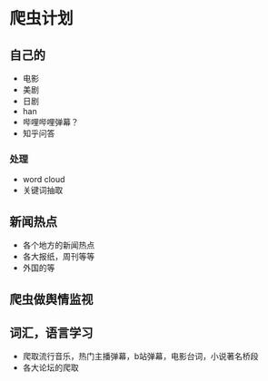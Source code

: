 # 爬虫计划



## 自己的

- 电影
- 美剧
- 日剧
- han
- 哔哩哔哩弹幕？
- 知乎问答

### 处理

- word cloud
- 关键词抽取





## 新闻热点

- 各个地方的新闻热点
- 各大报纸，周刊等等
- 外国的等



## 爬虫做舆情监视





## 词汇，语言学习

- 爬取流行音乐，热门主播弹幕，b站弹幕，电影台词，小说著名桥段
- 各大论坛的爬取